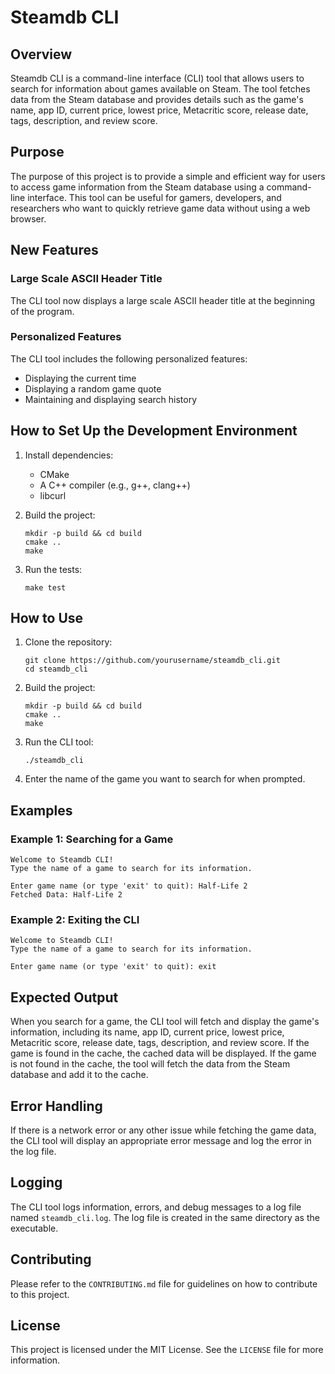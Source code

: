 # Steamdb CLI

## Overview

Steamdb CLI is a command-line interface (CLI) tool that allows users to search for information about games available on Steam. The tool fetches data from the Steam database and provides details such as the game's name, app ID, current price, lowest price, Metacritic score, release date, tags, description, and review score.

## Purpose

The purpose of this project is to provide a simple and efficient way for users to access game information from the Steam database using a command-line interface. This tool can be useful for gamers, developers, and researchers who want to quickly retrieve game data without using a web browser.

## New Features

### Large Scale ASCII Header Title

The CLI tool now displays a large scale ASCII header title at the beginning of the program.

### Personalized Features

The CLI tool includes the following personalized features:
- Displaying the current time
- Displaying a random game quote
- Maintaining and displaying search history

## How to Set Up the Development Environment

1. Install dependencies:
   - CMake
   - A C++ compiler (e.g., g++, clang++)
   - libcurl

2. Build the project:
   ```
   mkdir -p build && cd build
   cmake ..
   make
   ```

3. Run the tests:
   ```
   make test
   ```

## How to Use

1. Clone the repository:
   ```
   git clone https://github.com/yourusername/steamdb_cli.git
   cd steamdb_cli
   ```

2. Build the project:
   ```
   mkdir -p build && cd build
   cmake ..
   make
   ```

3. Run the CLI tool:
   ```
   ./steamdb_cli
   ```

4. Enter the name of the game you want to search for when prompted.

## Examples

### Example 1: Searching for a Game

```
Welcome to Steamdb CLI!
Type the name of a game to search for its information.

Enter game name (or type 'exit' to quit): Half-Life 2
Fetched Data: Half-Life 2
```

### Example 2: Exiting the CLI

```
Welcome to Steamdb CLI!
Type the name of a game to search for its information.

Enter game name (or type 'exit' to quit): exit
```

## Expected Output

When you search for a game, the CLI tool will fetch and display the game's information, including its name, app ID, current price, lowest price, Metacritic score, release date, tags, description, and review score. If the game is found in the cache, the cached data will be displayed. If the game is not found in the cache, the tool will fetch the data from the Steam database and add it to the cache.

## Error Handling

If there is a network error or any other issue while fetching the game data, the CLI tool will display an appropriate error message and log the error in the log file.

## Logging

The CLI tool logs information, errors, and debug messages to a log file named `steamdb_cli.log`. The log file is created in the same directory as the executable.

## Contributing

Please refer to the `CONTRIBUTING.md` file for guidelines on how to contribute to this project.

## License

This project is licensed under the MIT License. See the `LICENSE` file for more information.
